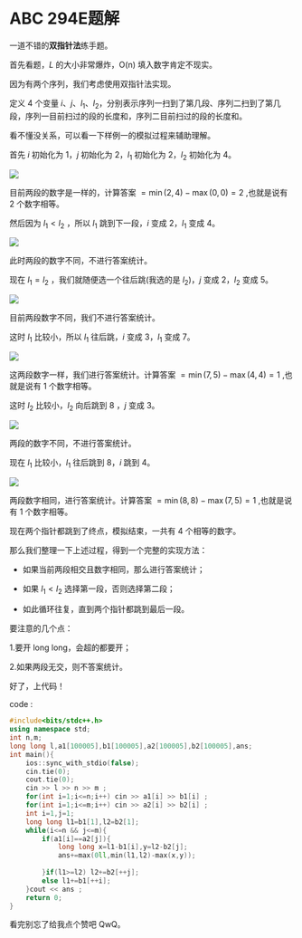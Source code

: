 # ABC 294E题解

一道不错的**双指针法**练手题。

首先看题，$L$ 的大小非常爆炸，$\text{O(n)}$ 填入数字肯定不现实。

因为有两个序列，我们考虑使用双指针法实现。

定义 $4$ 个变量 $i$、$j$、$l_1$、$l_2$，分别表示序列一扫到了第几段、序列二扫到了第几段，序列一目前扫过的段的长度和，序列二目前扫过的段的长度和。

看不懂没关系，可以看一下样例一的模拟过程来辅助理解。

首先 $i$ 初始化为 $1$，$j$ 初始化为 $2$，$l_1$ 初始化为 $2$，$l_2$ 初始化为 $4$。

![](https://cdn.luogu.com.cn/upload/image_hosting/q1ct3xah.png)

目前两段的数字是一样的，计算答案 $=\min{(2,4)}-\max{(0,0)}=2$ ,也就是说有 $2$ 个数字相等。

然后因为 $l_1 < l_2$ ，所以 $l_1$ 跳到下一段，$i$ 变成 $2$，$l_1$ 变成 $4$。

![](https://cdn.luogu.com.cn/upload/image_hosting/h8w5j0yp.png)

此时两段的数字不同，不进行答案统计。

现在 $l_1 = l_2$ ，我们就随便选一个往后跳(我选的是 $l_2$)，$j$ 变成 $2$，$l_2$ 变成 $5$。

![](https://cdn.luogu.com.cn/upload/image_hosting/ttcwdx63.png)

目前两段数字不同，我们不进行答案统计。

这时 $l_1$ 比较小，所以 $l_1$ 往后跳，$i$ 变成 $3$，$l_1$ 变成 $7$。

![](https://cdn.luogu.com.cn/upload/image_hosting/5qc2uus9.png)

这两段数字一样，我们进行答案统计。计算答案 $=\min{(7,5)}-\max{(4,4)}=1$ ,也就是说有 $1$ 个数字相等。

这时 $l_2$ 比较小，$l_2$ 向后跳到 $8$ ，$j$ 变成 $3$。

![](https://cdn.luogu.com.cn/upload/image_hosting/fe5y5kbk.png)

两段的数字不同，不进行答案统计。

现在 $l_1$ 比较小，$l_1$ 往后跳到 $8$，$i$ 跳到 $4$。

![](https://cdn.luogu.com.cn/upload/image_hosting/f3limo7c.png)

两段数字相同，进行答案统计。计算答案 $=\min{(8,8)}-\max{(7,5)}=1$ ,也就是说有 $1$ 个数字相等。

现在两个指针都跳到了终点，模拟结束，一共有 $4$ 个相等的数字。

那么我们整理一下上述过程，得到一个完整的实现方法：

- 如果当前两段相交且数字相同，那么进行答案统计；

- 如果 $l_1<l_2$ 选择第一段，否则选择第二段；

- 如此循环往复，直到两个指针都跳到最后一段。

要注意的几个点：

1.要开 long long，会超的都要开；

2.如果两段无交，则不答案统计。

好了，上代码！

code :

```cpp
#include<bits/stdc++.h>
using namespace std;
int n,m;
long long l,a1[100005],b1[100005],a2[100005],b2[100005],ans;
int main(){
	ios::sync_with_stdio(false);
	cin.tie(0);
	cout.tie(0);
	cin >> l >> n >> m ;
	for(int i=1;i<=n;i++) cin >> a1[i] >> b1[i] ;
	for(int i=1;i<=m;i++) cin >> a2[i] >> b2[i] ;
	int i=1,j=1;
	long long l1=b1[1],l2=b2[1];
	while(i<=n && j<=m){
		if(a1[i]==a2[j]){
			long long x=l1-b1[i],y=l2-b2[j];
			ans+=max(0ll,min(l1,l2)-max(x,y));
			
		}if(l1>=l2) l2+=b2[++j];
		else l1+=b1[++i];
	}cout << ans ;
	return 0;
}
```

看完别忘了给我点个赞吧 QwQ。